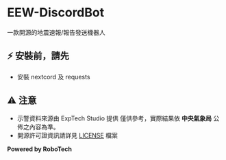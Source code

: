 # EEW-DiscordBot
一款開源的地震速報/報告發送機器人

## ⚡ 安裝前，請先
- 安裝 nextcord 及 requests

## ⚠️ 注意
- 示警資料來源由 ExpTech Studio 提供 僅供參考，實際結果依 **中央氣象局** 公佈之內容為準。
- 開源許可證資訊請詳見 [LICENSE](LICENSE) 檔案

**Powered by RoboTech**
